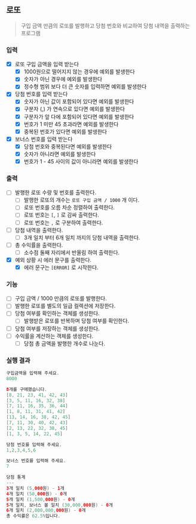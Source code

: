 ## 로또
> 구입 금액 만큼의 로또를 발행하고 당첨 번호와 비교하여 당첨 내역을 출력하는 프로그램 

### 입력
- [x] 로또 구입 금액을 입력 받는다
  - [x] 1000원으로 떨어지지 않는 경우에 예외를 발생한다
  - [x] 숫자가 아닌 경우에 예외를 발생한다
  - [x] 정수형 범위 보다 더 큰 숫자를 입력하면 예외를 발생한다
- [x] 당첨 번호를 입력 받는다
  - [x] 숫자가 아닌 값이 포함되어 있다면 예외를 발생한다
  - [x] 구분자 (,) 가 연속으로 있다면 예외를 발생한다 
  - [x] 구분자가 앞 다에 포함되어 있다면 예외를 발생한다
  - [x] 번호가 1 미만 45 초과라면 예외를 발생한다
  - [x] 중복된 번호가 있다면 예외를 발생한다
- [x] 보너스 번호를 입력 받는다
  - [x] 당첨 번호와 중복된다면 예외를 발생한다 
  - [x] 숫자가 아니라면 예외를 발생한다
  - [x] 번호가 1 - 45 사이의 값이 아니라면 예외를 발생한다

### 출력
- [ ] 발행한 로또 수량 및 번호를 출력한다. 
  - [ ] 발행한 로또의 개수는 `로또 구입 금액 / 1000` 개 이다.
  - [ ] 로또 번호를 오름 차순 정렬하여 출력한다. 
  - [ ] 로또 번호는 `[`, `]` 로 감싸 출력한다. 
  - [ ] 로또 번호는 `,` 로 구분하여 출력한다.
- [ ] 당첨 내역을 출력한다.
  - [ ] 3개 일치 부터 6개 일치 까지의 당첨 내역을 출력한다.
- [ ] 총 수익률을 출력한다.
  - [ ] 소수점 둘째 자리에서 반올림 하여 출력한다. 
- [x] 예외 상황 시 에러 문구를 출력한다.
  - [x] 에러 문구는 `[ERROR]` 로 시작한다.

### 기능 
- [ ] 구입 금액 / 1000 만큼의 로또를 발행한다.
- [ ] 발행한 로또를 별도의 일급 컬렉션에 저장한다.
- [ ] 당첨 여부를 확인하는 객체를 생성한다. 
  - [ ] 발행받은 로또를 반복하며 당첨 여부를 확인한다. 
- [ ] 당첨 여부를 저장하는 객체를 생성한다. 
- [ ] 수익률을 계산하는 객체를 생성한다.
  - [ ] 당첨 총 금액을 발행한 개수로 나눈다. 

### 실행 결과
```java
구입금액을 입력해 주세요.
8000

8개를 구매했습니다.
[8, 21, 23, 41, 42, 43] 
[3, 5, 11, 16, 32, 38] 
[7, 11, 16, 35, 36, 44] 
[1, 8, 11, 31, 41, 42] 
[13, 14, 16, 38, 42, 45] 
[7, 11, 30, 40, 42, 43] 
[2, 13, 22, 32, 38, 45] 
[1, 3, 5, 14, 22, 45]

당첨 번호를 입력해 주세요.
1,2,3,4,5,6

보너스 번호를 입력해 주세요.
7

당첨 통계
---
3개 일치 (5,000원) - 1개
4개 일치 (50,000원) - 0개
5개 일치 (1,500,000원) - 0개
5개 일치, 보너스 볼 일치 (30,000,000원) - 0개
6개 일치 (2,000,000,000원) - 0개
총 수익률은 62.5%입니다.
```